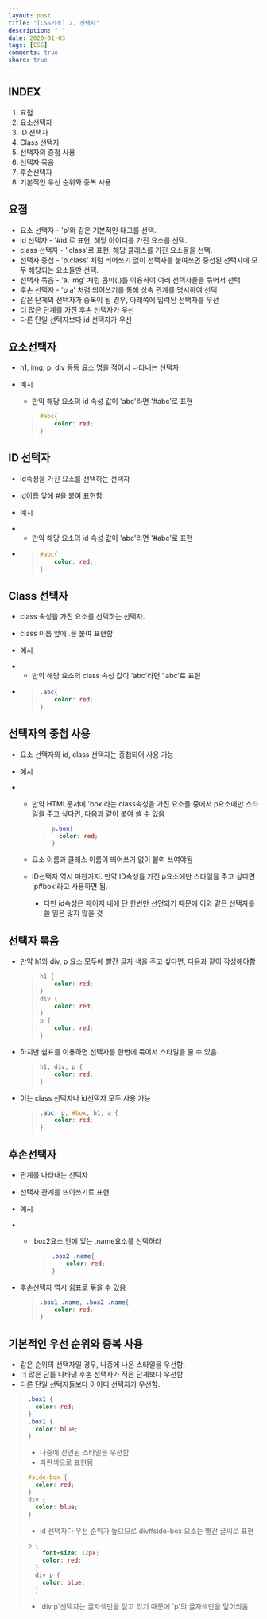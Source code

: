 ```yaml
---
layout: post
title: "[CSS기초] 2. 선택자"
description: " "
date: 2020-01-03
tags: [CSS]
comments: true
share: true
---
```


## INDEX

1. 요점
2. 요소선택자
3. ID 선택자
4. Class 선택자
5. 선택자의 중첩 사용
6. 선택자 묶음
7. 후손선택자
8. 기본적인 우선 순위와 중복 사용



## 요점

- 요소 선택자 - 'p'와 같은 기본적인 태그를 선택.
- id 선택자 - '#id'로 표현, 해당 아이디를 가진 요소를 선택.
- class 선택자 - '.class'로 표현, 해당 클래스를 가진 요소들을 선택.
- 선택자 중첩 - 'p.class' 처럼 띄어쓰기 없이 선택자를 붙여쓰면 중첩된 선택자에 모두 해당되는 요소들만 선택.
- 선택자 묶음 - 'a, img' 처럼 콤마(,)를 이용하여 여러 선택자들을 묶어서 선택
- 후손 선택자 - 'p a' 처럼 띄어쓰기를 통해 상속 관계를 명시하여 선택
- 같은 단계의 선택자가 중복이 될 경우, 아래쪽에 입력된 선택자를 우선
- 더 많은 단계를 가진 후손 선택자가 우선
- 다른 단일 선택자보다 id 선택자가 우선

 

## 요소선택자

- h1, img,     p, div 등등 요소 명을 적어서 나타내는 선택자

- 예시

  - 만약 해당 요소의 id 속성 값이 'abc'라면 '#abc'로 표현

  > ```CSS
  > #abc{
  > 	color: red;
  > }
  > ```



## ID 선택자

- id속성을 가진 요소를 선택하는 선택자

- id이름 앞에 #을 붙여 표현함

- 예시

- - 만약 해당 요소의 id 속성 값이 'abc'라면 '#abc'로 표현

- > ```CSS
  > #abc{
  > 	color: red;
  > }
  > ```



## Class 선택자

- class 속성을 가진 요소를 선택하는 선택자.

- class 이름 앞에 .을 붙여 표현함

- 예시

- - 만약 해당 요소의 class 속성 값이 'abc'라면 '.abc'로 표현

- > ```CSS
  > .abc{
  > 	color: red;
  > }
  > ```



## 선택자의 중첩 사용

- 요소 선택자와 id, class 선택자는 중첩되어 사용 가능

- 예시

- - 만약 HTML문서에 'box'라는 class속성을 가진 요소들 중에서 p요소에만 스타일을 주고 싶다면, 다음과 같이 붙여 쓸 수 있음

    > ```CSS
    > p.box{
    > 	color: red;
    > }
    > ```

  - 요소 이름과 클래스 이름이 띄어쓰기 없이 붙여 쓰여야됨

  - ID선택자 역시 마찬가지. 만약 ID속성을 가진 p요소에만 스타일을 주고 싶다면 'p#box'라고 사용하면 됨.

    - 다만 id속성은 페이지 내에 단 한번만 선언되기 때문에 이와 같은 선택자를 쓸 일은 많지 않을 것

  


## 선택자 묶음

- 만약 h1와 div, p 요소 모두에 빨간 글자 색을 주고 싶다면, 다음과 같이 작성해야함

  > ```css
  > h1 {
  >     color: red;
  > }
  > div {
  >     color: red;
  > }
  > p {
  >     color: red;
  > }
  > ```

- 하지만 쉼표를 이용하면 선택자를 한번에 묶어서 스타일을 줄 수 있음.

  > ```CSS
  > h1, div, p {
  >     color: red;
  > }
  > ```

- 이는 class 선택자나 id선택자 모두 사용 가능

  > ```CSS
  > .abc, p, #box, h1, a {
  >     color: red;
  > }
  > ```

  

## 후손선택자

- 관계를 나타내는 선택자

- 선택자 관계를 뜨이쓰기로 표현

- 예시

- - .box2요소 안에 있는 .name요소를 선택하라

    > ```CSS
    > .box2 .name{
    >     color: red;
    > }
    > ```

* 후손선택자 역시 쉼표로 묶을 수 있음

  > ```CSS
  > .box1 .name, .box2 .name{
  >     color: red;
  > }
  > ```



## 기본적인 우선 순위와 중복 사용

- 같은 순위의 선택자일 경우, 나중에 나온 스타일을 우선함.
- 더 많은 단를 나타낸 후손 선택자가 적은 단계보다 우선함
- 다른 단일 선택자들보다 아이디 선택자가 우선함.



> ```CSS
>.box1 {
> 	color: red;
> }
> .box1 {
> 	color: blue;
> }
> ```
> 
> - 나중에 선언된 스타일을 우선함
>- 파란색으로 표현됨

> ```CSS
> #side-box {
>   color: red;
> }
> div {
>   color: blue;
> }
> ```
>
> * id 선택자다 우선 순위가 높으므로 div#side-box 요소는 빨간 글씨로 표현

> ```CSS
> p {
>     font-size: 12px;
>     color: red;
>   }
>   div p {
>     color: blue;
>   }
> ```
>
> * 'div p'선택자는 글자색만을 담고 있기 때문에 'p'의 글자색만을 덮어씌움